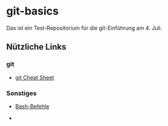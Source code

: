 # git-basics

Das ist ein Test-Repositorium für die git-Einführung am 4. Juli.

## Nützliche Links

### git

- [git Cheat Sheet](https://education.github.com/git-cheat-sheet-education.pdf)

### Sonstiges

- [Bash-Befehle](https://github.com/RehanSaeed/Bash-Cheat-Sheet)

- 
